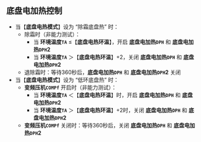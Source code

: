 <!-- 注意事项 -->
<!-- 起始分级标题：##（二级标题） -->

## 底盘电加热控制

- 当【**底盘电热模式**】设为 “除霜底盘热” 时：
  - 除霜时（非能力测试）：
    - 当 **环境温度`TA`** ≤【**底盘电热环温**】，开启 **底盘电加热`DPH`** 和 **底盘电加热`DPH`2**
    - 当 **环境温度`TA`** ＞【**底盘电热环温**】+2，关闭 **底盘电加热`DPH`** 和 **底盘电加热`DPH`2**
  - 退除霜时：等待360秒后，**底盘电加热`DPH`** 和 **底盘电加热`DPH`2** 关闭
- 当【**底盘电热模式**】设为 “低环底盘热” 时：
  - **变频压机`COMPf`** 开启时（非能力测试）：
    - 当 **环境温度`TA`** ＜【**底盘电热环温**】时，开启 **底盘电加热`DPH`** 和 **底盘电加热`DPH`2**
    - 当 **环境温度`TA`** ＞【**底盘电热环温**】+2时，关闭 **底盘电加热`DPH`** 和 **底盘电加热`DPH`2**
  - **变频压机`COMPf`** 关闭时：等待360秒后，关闭 **底盘电加热`DPH`** 和 **底盘电加热`DPH`2**
